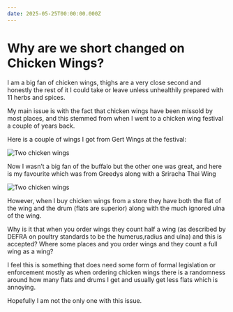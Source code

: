 ```yaml
---
date: 2025-05-25T00:00:00.000Z
---
```


# Why are we short changed on Chicken Wings?

I am a big fan of chicken wings, thighs are a very close second and honestly the rest of it I could take or leave unless unhealthily prepared with 11 herbs and spices.

<!-- more -->

My main issue is with the fact that chicken wings have been missold by most places, and this stemmed from when I went to a chicken wing festival a couple of years back.

Here is a couple of wings I got from Gert Wings at the festival:

![Two chicken wings](/uploads/img-5518.jpeg)

Now I wasn’t a big fan of the buffalo but the other one was great, and here is my favourite which was from Greedys along with a Sriracha Thai Wing

![Two chicken wings](/uploads/img-5519.jpeg)

However, when I buy chicken wings from a store they have both the flat of the wing and the drum (flats are superior) along with the much ignored ulna of the wing.

Why is it that when you order wings they count half a wing (as described by DEFRA on poultry standards to be the humerus,radius and ulna) and this is accepted? Where some places and you order wings and they count a full wing as a wing?

I feel this is something that does need some form of formal legislation or enforcement mostly as when ordering chicken wings there is a randomness around how many flats and drums I get and usually get less flats which is annoying.

Hopefully I am not the only one with this issue.
